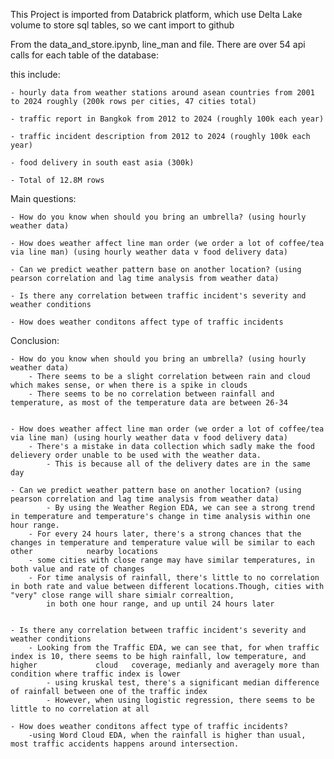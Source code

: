 This Project is imported from Databrick platform, which use Delta Lake volume to store sql tables, so we cant import to github

From the data_and_store.ipynb, line_man and file. There are over 54 api calls for each table of the database: 

this include:

	- hourly data from weather stations around asean countries from 2001 to 2024 roughly (200k rows per cities, 47 cities total)
 
 	- traffic report in Bangkok from 2012 to 2024 (roughly 100k each year)
	
	- traffic incident description from 2012 to 2024 (roughly 100k each year)
 
 	- food delivery in south east asia (300k)
	
	- Total of 12.8M rows
 
Main questions:

	- How do you know when should you bring an umbrella? (using hourly weather data)
 
 	- How does weather affect line man order (we order a lot of coffee/tea via line man) (using hourly weather data v food delivery data)
	
	- Can we predict weather pattern base on another location? (using pearson correlation and lag time analysis from weather data)
 
 	- Is there any correlation between traffic incident's severity and weather conditions
	
	- How does weather conditons affect type of traffic incidents

Conclusion:

	- How do you know when should you bring an umbrella? (using hourly weather data)
 		- There seems to be a slight correlation between rain and cloud which makes sense, or when there is a spike in clouds
   		- There seems to be no correlation between rainfall and temperature, as most of the temperature data are between 26-34
   
 
 	- How does weather affect line man order (we order a lot of coffee/tea via line man) (using hourly weather data v food delivery data)
   		- There's a mistake in data collection which sadly make the food delievery order unable to be used with the weather data.
     	 	- This is because all of the delivery dates are in the same day
	
	- Can we predict weather pattern base on another location? (using pearson correlation and lag time analysis from weather data)
     		- By using the Weather Region EDA, we can see a strong trend in temperature and temperature's change in time analysis within one hour range. 
		- For every 24 hours later, there's a strong chances that the changes in temperature and temperature value will be similar to each other 			nearby locations
		- some cities with close range may have similar temperatures, in both value and rate of changes
	 	- For time analysis of rainfall, there's little to no correlation in both rate and value between different locations.Though, cities with 		"very" close range will share simialr correaltion, 
    		in both one hour range, and up until 24 hours later
	 
 
 	- Is there any correlation between traffic incident's severity and weather conditions
	   	- Looking from the Traffic EDA, we can see that, for when traffic index is 10, there seems to be high rainfall, low temperature, and higher 			cloud 	coverage, medianly and averagely more than condition where traffic index is lower
    		- using kruskal test, there's a significant median difference of rainfall between one of the traffic index
    	   	- However, when using logistic regression, there seems to be little to no correlation at all
	
	- How does weather conditons affect type of traffic incidents?
 		-using Word Cloud EDA, when the rainfall is higher than usual, most traffic accidents happens around intersection.
	
